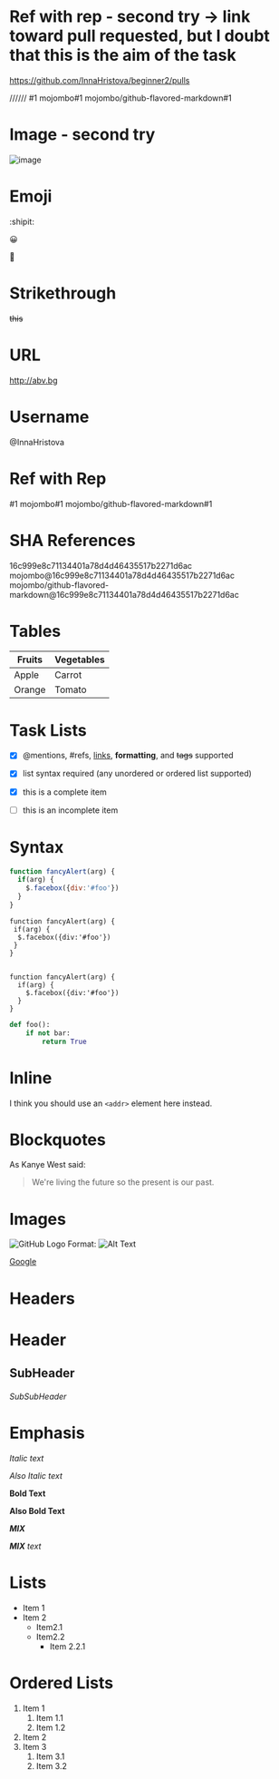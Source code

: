 # Ref with rep - second try -> link toward pull requested, but I doubt that this is the aim of the task

https://github.com/InnaHristova/beginner2/pulls

//////
#1
mojombo#1
mojombo/github-flavored-markdown#1

# Image - second try

![image](https://user-images.githubusercontent.com/87419448/127867917-89131380-a18b-4034-b3a3-429cdf14457e.png)


# Emoji 

:shipit:

😀

🤔

# Strikethrough

~~this~~

# URL

http://abv.bg

# Username

@InnaHristova



# Ref with Rep

#1
mojombo#1
mojombo/github-flavored-markdown#1



# SHA References

16c999e8c71134401a78d4d46435517b2271d6ac
mojombo@16c999e8c71134401a78d4d46435517b2271d6ac
mojombo/github-flavored-markdown@16c999e8c71134401a78d4d46435517b2271d6ac


# Tables

Fruits | Vegetables
-------| ----------
Apple  | Carrot
Orange | Tomato





# Task Lists

- [x] @mentions, #refs, [links](), **formatting**, and <del>tags</del> supported
- [x] list syntax required (any unordered or ordered list supported)
- [x] this is a complete item
- [ ] this is an incomplete item




# Syntax

````javascript
function fancyAlert(arg) {
  if(arg) {
    $.facebox({div:'#foo'})
  }
}
````


    function fancyAlert(arg) {
     if(arg) {
      $.facebox({div:'#foo'})
     }
    }
    

    function fancyAlert(arg) {
      if(arg) {
        $.facebox({div:'#foo'})
      }
    }


```` Python
def foo():
    if not bar:
        return True
````

# Inline

I think you should use an `<addr>` element here instead.


# Blockquotes

As Kanye West said:

> We're living the future so the present is our past.



# Images

![GitHub Logo](/images/logo.png)
Format: ![Alt Text](url)

[Google](http://google.com)


# Headers

# Header
## SubHeader
###### SubSubHeader

# Emphasis

*Italic text*

_Also Italic text_

**Bold Text**

__Also Bold Text__


***MIX***

*__MIX__ text*




# Lists  
* Item 1
* Item 2
  * Item2.1
  * Item2.2
    * Item 2.2.1

# Ordered Lists

1. Item 1 
   1. Item 1.1
   2. Item 1.2
3. Item 2
4. Item 3
   1. Item 3.1
   1. Item 3.2
     
